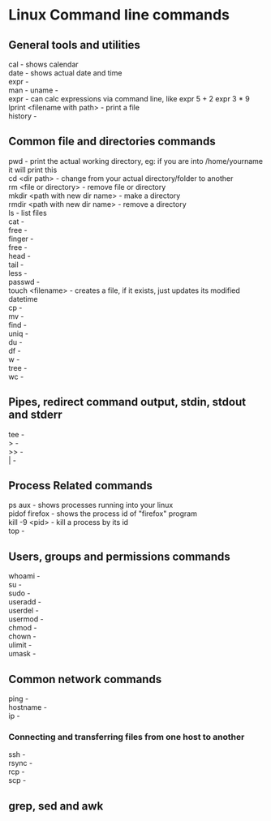 # Linux Command line commands

## General tools and utilities
cal - shows calendar  
date - shows actual date and time  
expr -  
man - 
uname -  
expr - can calc expressions via command line, like expr 5 + 2 expr 3 \* 9
lprint \<filename with path\> - print a file  
history -  

## Common file and directories commands
pwd - print the actual working directory, eg: if you are into /home/yourname it will print this  
cd \<dir path\> - change from your actual directory/folder to another  
rm \<file or directory\> - remove file or directory  
mkdir \<path with new dir name\> - make a directory  
rmdir \<path with new dir name\> - remove a directory  
ls - list files  
cat -  
free -  
finger -  
free -  
head -  
tail -  
less -  
passwd -  
touch \<filename\> - creates a file, if it exists, just updates its modified datetime  
cp -  
mv -  
find -  
uniq -  
du -  
df -  
w -  
tree -  
wc -  

## Pipes, redirect command output, stdin, stdout and stderr
tee -  
\> -  
\>> -  
| -  

## Process Related commands

ps aux - shows processes running into your linux  
pidof firefox - shows the process id of "firefox" program  
kill -9 \<pid\> - kill a process by its id  
top -  

## Users, groups and permissions commands

whoami -  
su -  
sudo -  
useradd -  
userdel -  
usermod -  
chmod -  
chown -  
ulimit -  
umask -  


## Common network commands
ping -  
hostname -  
ip -  

### Connecting and transferring files from one host to another
ssh -  
rsync -  
rcp -  
scp -  

## grep, sed and awk
